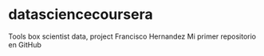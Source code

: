 # datasciencecoursera
Tools box scientist data, project Francisco Hernandez
Mi primer repositorio en GitHub
